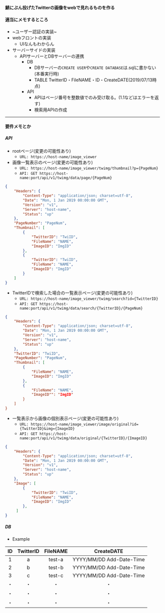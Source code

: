 #### 鯖にぶん投げたTwitterの画像をwebで見れるものを作る

#### 適当にメモするところ
- ~ユーザー認証の実装~
- webフロントの実装
  - UIなんもわからん
- サーバーサイドの実装
  - APIサーバーとDBサーバーの連携
    - DB
      - DBサーバーの`CREATE USER`や`CREATE DATABASE`は.sqlに書かない(本番実行時)
	  - TABLE TwitterID・FileNAME・ID・CreateDATE(2019/07/13時点)  
	- API
	  - APIはページ番号を整数値でのみ受け取る。(1.1などはエラーを返す)
	  - 検索用APIの作成
---
#### 要件メモとか
##### API
- rootページ(変更の可能性あり)
  - `URL: https://host-name/image_viewer`
- 画像一覧表示のページ(変更の可能性あり)
  - `URL: https://host-name/image_viewer/twimg/thumbnail?p={PageNum}`
  - `API: GET https://host-name:port/api/v1/twimg/data/page/{PageNum}`  
```json
{
    "Headers": {
        "Content-Type": "application/json; charset=utf-8",
        "Date": "Mon, 1 Jan 2019 00:00:00 GMT",
        "Version": "v1",
        "Server": "host-name",
        "Status": "up"
    },
    "PageNumber": "PageNum",
    "Thumbnail": [
        {
            "TwitterID": "TwiID",
            "FileName": "NAME",
            "ImageID": "ImgID"
        },
        {
            "TwitterID": "TwiID",
            "FileName": "NAME",
            "ImageID": "ImgID"
        }
    ]
}
```

- TwitterIDで検索した場合の一覧表示ページ(変更の可能性あり)
  - `URL: https://host-name/image_viewer/twimg/search?id={TwitterID}`
  - `API: GET https://host-name:port/api/v1/twimg/data/search/{TwitterID}/{PageNum}`  
```json
{
    "Headers": {
        "Content-Type": "application/json; charset=utf-8",
        "Date": "Mon, 1 Jan 2019 00:00:00 GMT",
        "Version": "v1",
        "Server": "host-name",
        "Status": "up"
    },
    "TwitterID": "TwiID",
    "PageNumber": "PageNum",
    "Thumbnail": [
        {
            "FileName": "NAME",
            "ImageID": "ImgID"
        },
        {
            "FileName": "NAME",
            "ImageID"": "ImgID"
        }
    ]
}
```

- 一覧表示から画像の個別表示ページ(変更の可能性あり)
  - `URL: https://host-name/image_viewer/image/original?id={TwitterID}&img={ImageID}`
  - `API: GET https://host-name:port/api/v1/twimg/data/original/{TwitterID}/{ImageID}`  
```json
{
    "Headers": {
        "Content-Type": "application/json; charset=utf-8",
        "Date": "Mon, 1 Jan 2019 00:00:00 GMT",
        "Version": "v1",
        "Server": "host-name",
        "Status": "up"
    },
    "Image": [
        {
            "TwitterID": "TwiID",
            "FileName": "NAME",
            "ImageID": "ImgID"
        },
     ]
}
```

##### DB
  - Example

| ID  | TwitterID | FileNAME | CreateDATE               |
|:---:|:---------:|:--------:|:------------------------:|
| 1   | a         | test-a   | YYYY/MM/DD Add-Date-Time |
| 2   | b         | test-b   | YYYY/MM/DD Add-Date-Time |
| 3   | c         | test-c   | YYYY/MM/DD Add-Date-Time |
| ・  | ・        | ・       | ・                       |
| ・  | ・        | ・       | ・                       |
| ・  | ・        | ・       | ・                       |

